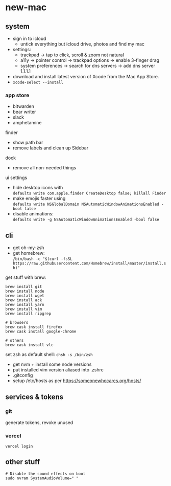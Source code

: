# new-mac

## system

- sign in to icloud
  - untick everything but icloud drive, photos and find my mac
- settings:
  - trackpad -> tap to click, scroll & zoom not natural
  - a11y -> pointer control -> trackpad options -> enable 3-finger drag
  - system preferences -> search for dns servers -> add dns server 1.1.1.1
- download and install latest version of Xcode from the Mac App Store.
- `xcode-select --install`

### app store
- bitwarden
- bear writer
- slack
- amphetamine

finder
- show path bar
- remove labels and clean up Sidebar

dock
- remove all non-needed things

ui settings
- hide desktop icons with  
  `defaults write com.apple.finder CreateDesktop false; killall Finder`
- make emojis faster using  
  `defaults write NSGlobalDomain NSAutomaticWindowAnimationsEnabled -bool false`
- disable animations:  
  `defaults write -g NSAutomaticWindowAnimationsEnabled -bool false`

## cli

- get oh-my-zsh
- get homebrew:  
`/bin/bash -c "$(curl -fsSL https://raw.githubusercontent.com/Homebrew/install/master/install.sh)"`

get stuff with brew:
```
brew install git
brew install node
brew install wget
brew install ack
brew install yarn
brew install vim
brew install ripgrep

# browsers
brew cask install firefox
brew cask install google-chrome

# others
brew cask install vlc
```

set zsh as default shell:
`chsh -s /bin/zsh`

- get nvm + install some node versions
- put installed vim version aliased into .zshrc
- .gitconfig
- setup /etc/hosts as per https://someonewhocares.org/hosts/

## services & tokens

### git
generate tokens, revoke unused

### vercel
`vercel login`

## other stuff
```
# Disable the sound effects on boot
sudo nvram SystemAudioVolume=" "
```
